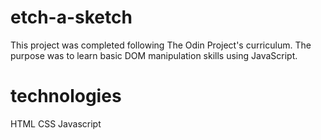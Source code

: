 # etch-a-sketch
This project was completed following The Odin Project's curriculum. The purpose was to learn basic DOM manipulation skills using JavaScript.

# technologies
HTML
CSS
Javascript
